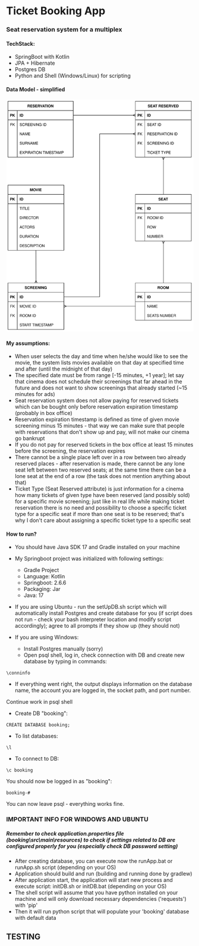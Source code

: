 # Ticket Booking App
### Seat reservation system for a multiplex

#### TechStack:

- SpringBoot with Kotlin
- JPA + Hibernate
- Postgres DB
- Python and Shell (Windows/Linux) for scripting

#### Data Model - simplified

![Alt text](./db_simple_schema.svg)

#### My assumptions:

- When user selects the day and time when he/she would like to see the movie, the system lists movies available on that day at specified time and after (until the midnight of that day)
- The specified date must be from range [-15 minutes, +1 year]; let say that cinema does not schedule their screenings that far ahead in the future and does not want to show screenings that already started (~15 minutes for ads)
- Seat reservation system does not allow paying for reserved tickets which can be bought only before reservation expiration timestamp (probably in box office)
- Reservation expiration timestamp is defined as time of given movie screening minus 15 minutes - that way we can make sure that people with reservations that don't show up and pay, will not make our cinema go bankrupt
- If you do not pay for reserved tickets in the box office at least 15 minutes before the screening, the reservation expires
- There cannot be a single place left over in a row between two already reserved places - after reservation is made, there cannot be any lone seat left between two reserved seats; at the same time there can be a lone seat at the end of a row (the task does not mention anything about that)
- Ticket Type (Seat Reserved attribute) is just information for a cinema how many tickets of given type have been reserved (and possibly sold) for a specific movie screening; just like in real life while making ticket reservation there is no need and possibility to choose a specific ticket type for a specific seat if more than one seat is to be reserved; that's why I don't care about assigning a specific ticket type to a specific seat

#### How to run?

- You should have Java SDK 17 and Gradle installed on your machine
- My Springboot project was initialized with following settings:

    - Gradle Project
    - Language: Kotlin
    - Springboot: 2.6.6
    - Packaging: Jar
    - Java: 17
- If you are using Ubuntu - run the setUpDB.sh script which will automatically install Postgres and create database for you (if script does not run - check your bash interpreter location and modify script accordingly); agree to all prompts if they show up (they should not)
- If you are using Windows:
  - Install Postgres manually (sorry)
  - Open psql shell, log in, check connection with DB and create new database by typing in commands:
```shell
\conninfo
```
- If everything went right, the output displays information on the database name, the account you are logged in, the socket path, and port number.

Continue work in psql shell

- Create DB "booking":
```shell
CREATE DATABASE booking;
```
- To list databases:
```shell
\l 
```
- To connect to DB:
```shell
\c booking
```

You should now be logged in as "booking":
```shell
booking-#
```

You can now leave psql - everything works fine.

### IMPORTANT INFO FOR WINDOWS AND UBUNTU
##### Remember to check application.properties file (booking\src\main\resources) to check if settings related to DB are configured properly for you (especially check DB password setting)

- After creating database, you can execute now the runApp.bat or runApp.sh script (depending on your OS)
- Application should build and run (building and running done by gradlew)
- After application start, the application will start new process and execute script: initDB.sh or initDB.bat (depending on your OS)
- The shell script will assume that you have python installed on your machine and will only download necessary dependencies ('requests') with 'pip' 
- Then it will run python script that will populate your 'booking' database with default data

## TESTING
